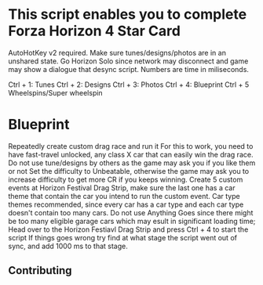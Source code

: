 # This script enables you to complete Forza Horizon 4 Star Card 
AutoHotKey v2 required. 
Make sure tunes/designs/photos are in an unshared state. Go Horizon Solo since network may disconnect and game may show a dialogue that desync script.
Numbers are time in miliseconds.



Ctrl + 1: Tunes
Ctrl + 2: Designs
Ctrl + 3: Photos
Ctrl + 4: Blueprint
Ctrl + 5 Wheelspins/Super wheelspin

# Blueprint
Repeatedly create custom drag race and run it
For this to work, you need to have fast-travel unlocked, any class X car that
can easily win the drag race.
Do not use tune/designs by others as the game may ask you if you like them or not
Set the difficulty to Unbeatable, otherwise the game
may ask you to increase difficulty to get more CR if you keeps winning. Create 5 custom events at
Horizon Festival Drag Strip, make sure the last one has a car theme that contain the
car you intend to run the custom event. Car type themes recommended, since every car has a
car type and each car type doesn't contain too many cars. Do not use Anything Goes
since there might be too many eligible garage cars which may esult in significant loading time;
Head over to the Horizon Festiavl Drag Strip and press Ctrl + 4 to start the script
If things goes wrong try find at what stage the script went out of sync, and add 1000 ms to that stage.

## Contributing
